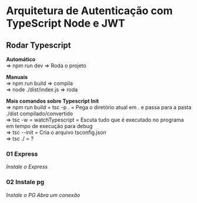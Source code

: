 # Arquitetura de Autenticação com TypeScript Node e JWT
## Rodar Typescript

  **Automático**  
    => npm run dev => Roda o projeto
  
  **Manuais**  
    =>  npm run build => compila  
    =>  node ./dist/index.js => roda  
  
  **Mais comandos sobre Typescript Init**  
    =>  npm run build = tsc -p . = Pega o diretório atual em . e passa para a pasta ./dist compilado/convertido  
    =>  tsc -w = watchTypescript = Escuta tudo que é executado no programa em tempo de execução para debug  
    =>  tsc --init = Cria o arquivo tsconfig.json  
    =>  tsc ./ = ?  

### 01 Express

  _Instale o Express_

### 02 Instale pg

  _Instale o PG_
  _Abra um conexão_
  <!-- https://www.node-postgres.com/api/poll -->
